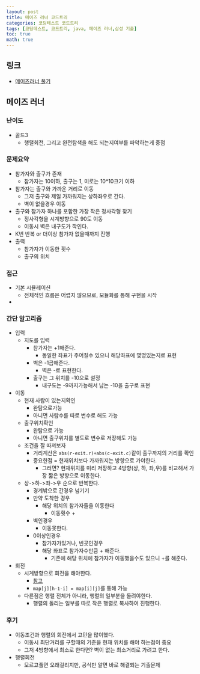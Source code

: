 ```yaml
---
layout: post
title: 메이즈 러너 코드트리
categories: 코딩테스트 코드트리
tags: [코딩테스트, 코드트리, java, 메이즈 러너,삼성 기출]
toc: true
math: true
---
```


## 링크

- [메이즈러너 풀기](https://www.codetree.ai/problems/maze-runner/description)

## 메이즈 러너

### 난이도

- 골드3
  - 행렬회전, 그리고 완전탐색을 해도 되는지여부를 파악하는게 중점

### 문제요약

- 참가자와 출구가 존재
  - 참가자는 10이하, 출구는 1, 미로는 10*10크기 이하
- 참가자는 출구와 가까운 거리로 이동
  - 그저 출구와 제일 가까워지는 상하좌우로 간다.
  - 벽이 없을경우 이동
- 출구와 참가자 하나를 포함한 가장 작은 정사각형 찾기
  - 정사각형을 시계방향으로 90도 이동
  - 이동시 벽은 내구도가 깍인다.
- K번 반복 or 더이상 참가자 없을때까지 진행
- 출력
  - 참가자가 이동한 횟수
  - 출구의 위치

### 접근

- 기본 시뮬레이션
  - 전체적인 흐름은 어렵지 않으므로, 모듈화를 통해 구현을 시작
- 

### 간단 알고리즘

- 입력
  - 지도를 입력
    - 참가자는 +1해준다.
      - 동일한 좌표가 주어질수 있으니 해당좌표에 몇명있는지로 표현
    - 벽은 -1곱해준다.
      - 벽은 -로 표현한다.
    - 출구는 그 위치를 -10으로 설정
      - 내구도는 -9까지가능해서 남는 -10을 출구로 표현
- 이동
  - 현재 사람이 있는지확인
    - 완탐으로가능
    - 아니면 사람수를 따로 변수로 해도 가능
  - 출구위치확인
    - 완탐으로 가능
    - 아니면 출구위치를 별도로 변수로 저장해도 가능
  - 조건을 잘 따져보자
    - 거리계산은 `abs(r-exit.r)+abs(c-exit.c)`같이 출구까지의 거리를 확인
    - 중요한점 = 현재위치보다 가까워지는 방향으로 가야한다.
      - 그러면? 현재위치를 미리 저장하고 4방향(상, 하, 좌,우)를 비교해서 가장 짧은 방향으로 이동한다.
  - 상->하->좌->우 순으로 반복한다.
    - 경계밖으로 간경우 넘기기
    - 만약 도착한 경우
      - 해당 위치의 참가자들을 이동한다
        - 이동횟수 +
    - 벽인경우
      - 이동못한다.
    - 0이상인경우
      - 참가자가있거나, 빈곳인경우
      - 해당 좌표로 참가자수만큼 + 해준다.
        - 기존에 해당 위치에 참가자가 이동했을수도 있으니 +를 해준다.
- 회전
  - 시계방향으로 회전을 해야한다.
    - [참고](https://deokisys.github.io/%EC%BD%94%EB%94%A9%ED%85%8C%EC%8A%A4%ED%8A%B8/2021/08/19/%ED%96%89%EB%A0%AC%ED%9A%8C%EC%A0%84python,java.html)
    - `map[j][h-1-i] = map[i][j]`를 통해 가능
  - 다른점은 행렬 전체가 아니라, 행렬의 일부분을 돌려야한다.
    - 행렬의 돌리는 일부를 따로 작은 행렬로 복사하여 진행한다.


### 후기

- 이동조건과 행렬의 회전에서 고민을 많이했다.
  - 이동시 최단거리를 구할때의 기준을 현재 위치를 해야 하는점이 중요
  - 그저 4방향에서 최소로 한다면? 벽이 없는 최소거리로 가려고 한다.
- 행렬회전
  - 모르고풀면 오래걸리지만, 공식만 알면 바로 해결되는 기출문제
